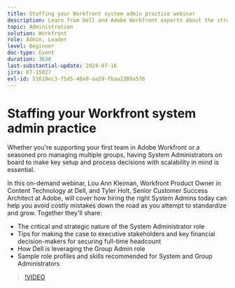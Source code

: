 ```yaml
---
title: Staffing your Workfront system admin practice webinar
description: Learn from Dell and Adobe Workfront experts about the strategic importance of System Administrators in our on-demand webinar. Discover tips on securing full-time headcount, leveraging the Group Admin role, and defining role profiles for effective setup and scalability in Adobe Workfront.
topic: Administration
solution: Workfront
role: Admin, Leader
level: Beginner
doc-type: Event
duration: 3638
last-substantial-update: 2024-07-16
jira: KT-15827
exl-id: 51619ec3-f5d5-48a9-aa29-fbaa2289a576
---
```

# Staffing your Workfront system admin practice

Whether you're supporting your first team in Adobe Workfront or a seasoned pro managing multiple groups, having System Administrators on board to make key setup and process decisions with scalability in mind is essential.  

In this on-demand webinar, Lou Ann Kleiman, Workfront Product Owner in Content Technology at Dell, and Tyler Holt, Senior Customer Success Architect at Adobe, will cover how hiring the right System Admins today can help you avoid costly mistakes down the road as you attempt to standardize and grow.  Together they'll share:  

* The critical and strategic nature of the System Administrator role 
* Tips for making the case to executive stakeholders and key financial decision-makers for securing full-time headcount 
* How Dell is leveraging the Group Admin role
* Sample role profiles and skills recommended for System and Group Administrators

>[!VIDEO](https://video.tv.adobe.com/v/3431021/?learn=on)

